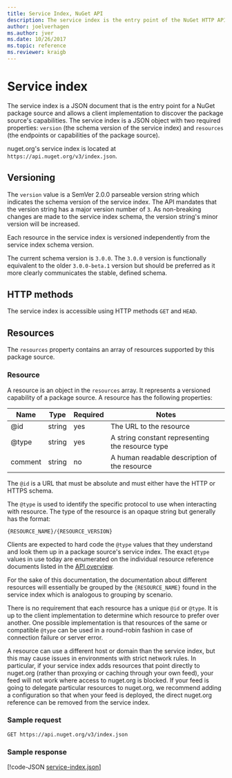 ```yaml
---
title: Service Index, NuGet API
description: The service index is the entry point of the NuGet HTTP API and enumerates the capabilities of the server.
author: joelverhagen
ms.author: jver
ms.date: 10/26/2017
ms.topic: reference
ms.reviewer: kraigb
---
```


# Service index

The service index is a JSON document that is the entry point for a NuGet package source and allows a client
implementation to discover the package source's capabilities. The service index is a JSON object with two required
properties: `version` (the schema version of the service index) and `resources`  (the endpoints or capabilities of the
package source).

nuget.org's service index is located at `https://api.nuget.org/v3/index.json`.

## Versioning

The `version` value is a SemVer 2.0.0 parseable version string which indicates the schema version of the service index. The API mandates that the version string has a major version number of `3`. As non-breaking changes are made to the service index schema, the version string's minor version will be increased.

Each resource in the service index is versioned independently from the service index schema version.

The current schema version is `3.0.0`. The `3.0.0` version is functionally equivalent to the older `3.0.0-beta.1`
version but should be preferred as it more clearly communicates the stable, defined schema.

## HTTP methods

The service index is accessible using HTTP methods `GET` and `HEAD`.

## Resources

The `resources` property contains an array of resources supported by this package source.

### Resource

A resource is an object in the `resources` array. It represents a versioned capability of a package source. A
resource has the following properties:

Name          | Type   | Required | Notes
------------- | ------ | -------- | -----
@id           | string | yes      | The URL to the resource
@type         | string | yes      | A string constant representing the resource type
comment       | string | no       | A human readable description of the resource

The `@id` is a URL that must be absolute and must either have the HTTP or HTTPS schema.

The `@type` is used to identify the specific protocol to use when interacting with resource. The type of the resource
is an opaque string but generally has the format:

```
{RESOURCE_NAME}/{RESOURCE_VERSION}
```

Clients are expected to hard code the `@type` values that they understand and look them up in a package source's
service index. The exact `@type` values in use today are enumerated on the individual resource reference documents
listed in the [API overview](overview.md#resources-and-schema).

For the sake of this documentation, the documentation about different resources will essentially be grouped by the
`{RESOURCE_NAME}` found in the service index which is analogous to grouping by scenario. 

There is no requirement that each resource has a unique `@id` or `@type`. It is up to the client implementation to
determine which resource to prefer over another. One possible implementation is that resources of the same or
compatible `@type` can be used in a round-robin fashion in case of connection failure or server error.

A resource can use a different host or domain than the service index, but this may cause issues in environments with strict network rules.
In particular, if your service index adds resources that point directly to nuget.org (rather than proxying or caching through your own feed), your feed will not work where access to nuget.org is blocked.
If your feed is going to delegate particular resources to nuget.org, we recommend adding a configuration so that when your feed is deployed, the direct nuget.org reference can be removed from the service index.

### Sample request

```
GET https://api.nuget.org/v3/index.json
```

### Sample response

[!code-JSON [service-index.json](./_data/service-index.json)]
